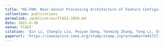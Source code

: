 ```yaml
---
title: "NS-FDN: Near-Sensor Processing Architecture of Feature Configurable Distributed Network for Beyond-Real-Time Always-on Keyword Spotting"
collection: publications
permalink: /publication/TCASI-2020.md
date: 2021-4-30
venue: TCASI'
citation: 'Qin Li, Changlu Liu, Peiyan Dong, Yanming Zhang, Tong Li, Sheng Lin, Minda Yang, Fei Qiao, Yanzhi Wang, Li Luo, Huazhong Yang'
paperurl: 'https://ieeexplore.ieee.org/stamp/stamp.jsp?arnumber=9457173'
---
```

